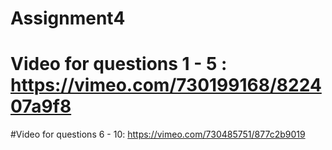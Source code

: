 # Assignment4
# Video for questions 1 - 5 : https://vimeo.com/730199168/822407a9f8
#Video for questions 6 - 10: https://vimeo.com/730485751/877c2b9019
